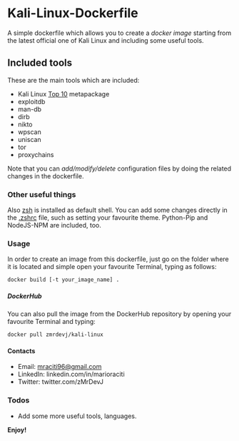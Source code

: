 # Kali-Linux-Dockerfile
A simple dockerfile which allows you to create a _docker image_ starting from the latest official one of Kali Linux and including some useful tools.

## Included tools
These are the main tools which are included:

- Kali Linux [Top 10](https://tools.kali.org/kali-metapackages) metapackage
- exploitdb
- man-db
- dirb
- nikto
- wpscan
- uniscan
- tor
- proxychains

Note that you can _add/modify/delete_ configuration files by doing the related changes in the dockerfile.

### Other useful things

Also [zsh](https://github.com/robbyrussell/oh-my-zsh/wiki/Installing-ZSH) is installed as default shell. You can add some changes directly in the [.zshrc](https://github.com/zMrDevJ/Kali-Linux-Dockerfile/blob/master/config/.zshrc) file, such as setting your favourite theme.
Python-Pip and NodeJS-NPM are included, too.

### Usage

In order to create an image from this dockerfile, just go on the folder where it is located and simple open your favourite Terminal, typing as follows:

```sh
docker build [-t your_image_name] .
```

##### DockerHub

You can also pull the image from the DockerHub repository by opening your favourite Terminal and typing:

```sh
docker pull zmrdevj/kali-linux
```
####

#### Contacts

- Email: mraciti96@gmail.com
- LinkedIn: linkedin.com/in/marioraciti
- Twitter: twitter.com/zMrDevJ

### Todos

- Add some more useful tools, languages.

**Enjoy!**
